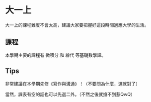 # 大一上

大一上的課程難度不會太高，建議大家要把握好這段時間適應大學的生活。

## 課程

本學期主要的課程有 微積分 和 線代 等基礎數學課。

## Tips

非常建議在本學期先修《寫作與溝通》！（不要問為什麼，選就對了）

當然，課表有空的話也可以先選二外。（不然之後就搶不到惹QwQ）
